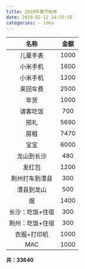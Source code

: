 ```yaml
---
title: 2019年春节帐单
date: 2019-02-12 14:35:18
categories: - idea
---
```


|名称|金额|
|:--:|:--:|
|儿童手表|1000|
|小米手机|1600|
|小米手机|1200|
|来回车费|2500|
|年货|1000|
|请客吃饭|700|
|邢礼|5690|
|房租|7470|
|宝宝|6000|
|龙山到长沙|480|
|发红包|1200|
|荆州打车到澧县|300|
|澧县到龙山|500|
|烟|1400|
|长沙：吃饭+住宿|300|
|荆州：吃饭+住宿|300|
|衣服+打印机|1000|
|MAC|1000|

**共：33640**